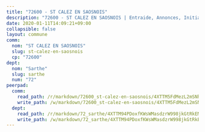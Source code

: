 ```yaml
---
title: "72600 - ST CALEZ EN SAOSNOIS"
description: "72600 - ST CALEZ EN SAOSNOIS | Entraide, Annonces, Initiatives"
date: 2020-01-11T14:09:21+09:00
collapsible: false
layout: commune
comm:
  nom: "ST CALEZ EN SAOSNOIS"
  slug: st-calez-en-saosnois
  cp: "72600"
dept:
  nom: "Sarthe"
  slug: sarthe
  num: "72"
peerpad:
  comm:
    read_path: /r/markdown/72600_st-calez-en-saosnois/4XTTM5FdMezL2mSNhpt6Qz6KbtiSpxkGb8ndmx3hpY6TuGH4a
    write_path: /w/markdown/72600_st-calez-en-saosnois/4XTTM5FdMezL2mSNhpt6Qz6KbtiSpxkGb8ndmx3hpY6TuGH4a-K3TgU2C6JxrPKsKpifeN7Jqywyd8dZmDq9pGHmK6j3wW7Kqw7FrcgtvC5Zi4ceS75EaCeXMLfzUZ7BUNtwttFtkLJnL3Pfn4RZwJi8MeXMqx6uxJdQ6zFnsjyAT4hjNvZhwgXAsp
  dept:
    read_path: /r/markdown/72_sarthe/4XTTM94PDoxfKWsWMasdzrW998jkGtRkEM3CSUC42xSpuJKZ5
    write_path: /w/markdown/72_sarthe/4XTTM94PDoxfKWsWMasdzrW998jkGtRkEM3CSUC42xSpuJKZ5-K3TgTpjFyG67yVeuXvSAfSYzY4Yx2FMtDhgpv5HM2EDBJRVMn95z33xx4XjRNYNVaVsBPQ1t4pG9MoyNqwTqa8mcnEUB8rK4BMVbvUhCtGWCPSFnDCaT8GJTyimDgsCirLN3zswh
---
```



